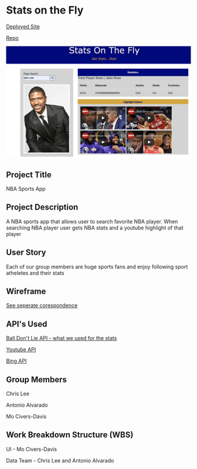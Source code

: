  # Stats on the Fly 

[Deployed Site](https://mocivers-davis.github.io/Stats-On-The-Fly/)

[Repo](https://github.com/MoCivers-Davis/Stats-On-The-Fly)

![Screenshot of website](images/stats-on-the-fly-screenshot.png)

## Project Title
NBA Sports App

## Project Description
A NBA sports app that allows user to search favorite NBA player.  When searching NBA player user gets NBA stats and a youtube highlight of that player  

## User Story
Each of our group members are huge sports fans and enjoy following sport atheletes and their stats 

## Wireframe
[See seperate corespondence](images/wire-frame.jpg)

## API's Used
[Ball Don't Lie API - what we used for the stats](https://www.balldontlie.io/#introduction)

[Youtube API](https://developers.google.com/youtube/v3)

[Bing API](https://azure.microsoft.com/en-us/services/cognitive-services/bing-web-search-api/)

## Group Members
Chris Lee

Antonio Alvarado

Mo Civers-Davis

## Work Breakdown Structure (WBS)
UI - Mo Civers-Davis

Data Team - Chris Lee and Antonio Alvarado 
